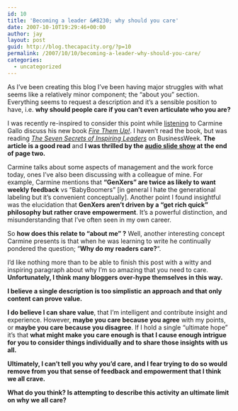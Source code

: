 ```yaml
---
id: 10
title: 'Becoming a leader &#8230; why should you care'
date: 2007-10-10T19:29:46+00:00
author: jay
layout: post
guid: http://blog.thecapacity.org/?p=10
permalink: /2007/10/10/becoming-a-leader-why-should-you-care/
categories:
  - uncategorized
---
```

As I&#8217;ve been creating this blog I&#8217;ve been having major struggles with what seems like a relatively minor component; the &#8220;about you&#8221; section. Everything seems to request a description and it&#8217;s a sensible position to have, i.e. **why should people care if you can&#8217;t even articulate who you are?**

I was recently re-inspired to consider this point while [listening](http://images.businessweek.com/ss/07/10/1010_gallo/index_01.htm "Carmine Gallo Presentation") to Carmine Gallo discuss his new book [<cite>Fire Them Up!</cite>](http://www.amazon.com/Fire-Them-InspireColleagues-Communicate-Confidence/dp/0470165669/ref=pd_bbs_sr_1/105-6257023-0214830?ie=UTF8&s=books&qid=1192059614&sr=8-1 "Fire Them Up! at Amazon"). I haven&#8217;t read the book, but was reading [_The Seven Secrets of Inspiring Leaders_](http://www.businessweek.com/smallbiz/content/oct2007/sb20071010_093227.htm "Seven Secrets of Inspiring Leaders") on BusinessWeek. **The article is a good read** and **I was thrilled by the [audio slide show](http://images.businessweek.com/ss/07/10/1010_gallo/index_01.htm "Carmine's Slide Show") at the end of page two.**

Carmine talks about some aspects of management and the work force today, ones I&#8217;ve also been discussing with a colleague of mine. For example, Carmine mentions that **&#8220;GenXers&#8221; are twice as likely to want weekly feedback** vs &#8220;BabyBoomers&#8221; [in general I hate the generational labeling but it&#8217;s convenient conceptually]. Another point I found insightful was the elucidation that **GenXers aren&#8217;t driven by a &#8220;get rich quick&#8221; philosophy but rather crave empowerment**. It&#8217;s a powerful distinction, and misunderstanding that I&#8217;ve often seen in my own career.

So **how does this relate to &#8220;about me&#8221; ?** Well, another interesting concept Carmine presents is that when he was learning to write he continually pondered the question; &#8220;**Why do my readers care?**&#8220;.

I&#8217;d like nothing more than to be able to finish this post with a witty and inspiring paragraph about why I&#8217;m so amazing that you need to care. **Unfortunately, I think many bloggers over-hype themselves in this way.** 

**I believe a single description is too simplistic an approach and that only content can prove value.**

**I do believe I can share value**, that I&#8217;m intelligent and contribute insight and experience. However, **maybe you care because you agree** with my points, or **maybe you care because you disagree**. If I hold a single &#8220;ultimate hope&#8221; it&#8217;s that **what might make you care enough is that I cause enough intrigue for you to consider things individually and to share those insights with us all.**

**Ultimately, I can&#8217;t tell you why you&#8217;d care, and I fear trying to do so would remove from you that sense of feedback and empowerment that I think we all crave.**

**What do you think? Is attempting to describe this activity an ultimate limit on why we all care?**